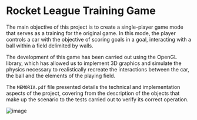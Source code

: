 # Rocket League Training Game

The main objective of this project is to create a single-player game mode that serves as a training for the original game. In this mode, the player controls a car with the objective of scoring goals in a goal, interacting with a ball within a field delimited by walls.

The development of this game has been carried out using the OpenGL library, which has allowed us to implement 3D graphics and simulate the physics necessary to realistically recreate the interactions between the car, the ball and the elements of the playing field.

The ```MEMORIA.pdf``` file presented details the technical and implementation aspects of the project, covering from the description of the objects that make up the scenario to the tests carried out to verify its correct operation.

![image](https://github.com/user-attachments/assets/7a6cf1f6-5d76-4da3-aa8d-f6ec0f3b7d3c)
